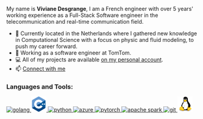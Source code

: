 My name is **Viviane Desgrange**, I am a French engineer with over 5 years' working experience
as a Full-Stack Software engineer in the telecommunication and real-time communication field.

- 🌱 Currently located in the Netherlands where I gathered new knowledge in Computational Science with a focus on physic and fluid modeling, to push my career forward.
- 🔭 Working as a software engineer at TomTom.
- 💻 All of my projects are available [on my personal account](https://github.com/vdesgrange).
- 📫 [Connect with me](https://www.linkedin.com/in/viviane-desgrange-1b8554109/)

<h3 align="left">Languages and Tools:</h3>
<p align="left">
<a href="https://www.go.dev" target="_blank">
<img src="https://www.vectorlogo.zone/logos/golang/golang-ar21.svg" alt="golang" width="80" height="40"/>
</a>
<a href="https://en.cppreference.com/" target="_blank">
<img src="https://raw.githubusercontent.com/devicons/devicon/master/icons/cplusplus/cplusplus-original.svg" alt="cplusplus" width="40" height="40"/>
</a>
<a href="https://www.python.org" target="_blank">
<img src="https://www.vectorlogo.zone/logos/python/python-horizontal.svg" alt="python" width="90" height="40"/>
</a>
<a href="https://aws.amazon.com/" target="_blank">
<img src="https://www.vectorlogo.zone/logos/amazon_aws/amazon_aws-ar21.svg" alt="azure" width="80" height="40"/>
</a>
<a href="https://www.pytorch.org" target="_blank">
<img src="https://www.vectorlogo.zone/logos/pytorch/pytorch-ar21.svg" alt="pytorch" width="80" height="40"/>
</a>
<a href="https://spark.apache.org/" target="_blank">
<img src="https://www.vectorlogo.zone/logos/apache_spark/apache_spark-ar21.svg" alt="apache spark" width="80" height="40"/>
</a>
<a href="https://git-scm.com/" target="_blank">
<img src="https://www.vectorlogo.zone/logos/git-scm/git-scm-icon.svg" alt="git" width="40" height="40"/>
</a>
<a href="https://www.linux.org/" target="_blank">
<img src="https://raw.githubusercontent.com/devicons/devicon/master/icons/linux/linux-original.svg" alt="linux" width="40" height="40"/>
</a>
</p>

